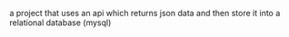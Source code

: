 a project that uses an api which returns json data and then store it into a relational database (mysql)
